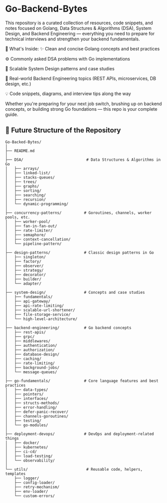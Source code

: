 # Go-Backend-Bytes

This repository is a curated collection of resources, code snippets, and notes focused on Golang, Data Structures & Algorithms (DSA), System Design, and Backend Engineering — everything you need to prepare for technical interviews and strengthen your backend fundamentals.

📌 What's Inside:
✨ Clean and concise Golang concepts and best practices

⚙️ Commonly asked DSA problems with Go implementations

🧠 Scalable System Design patterns and case studies

🔧 Real-world Backend Engineering topics (REST APIs, microservices, DB design, etc.)

💡 Code snippets, diagrams, and interview tips along the way

Whether you're preparing for your next job switch, brushing up on backend concepts, or building strong Go foundations — this repo is your complete guide.

## 📁 Future Structure of the Repository
```
Go-Backed-Bytes/
│
├── README.md
│
├── DSA/                            # Data Structures & Algorithms in Go
│   ├── arrays/
│   ├── linked-list/
│   ├── stacks-queues/
│   ├── trees/
│   ├── graphs/
│   ├── sorting/
│   ├── searching/
│   ├── recursion/
│   └── dynamic-programming/
│
├── concurrency-patterns/          # Goroutines, channels, worker pools, etc.
│   ├── worker-pool/
│   ├── fan-in-fan-out/
│   ├── rate-limiter/
│   ├── semaphore/
│   ├── context-cancellation/
│   └── pipeline-pattern/
│
├── design-patterns/               # Classic design patterns in Go
│   ├── singleton/
│   ├── factory/
│   ├── observer/
│   ├── strategy/
│   ├── decorator/
│   ├── builder/
│   └── adapter/
│
├── system-design/                 # Concepts and case studies
│   ├── fundamentals/
│   ├── api-gateway/
│   ├── api-rate-limiting/
│   ├── scalable-url-shortener/
│   ├── file-storage-service/
│   └── high-level-architecture/
│
├── backend-engineering/           # Go backend concepts
│   ├── rest-apis/
│   ├── grpc/
│   ├── middlewares/
│   ├── authentication/
│   ├── authorization/
│   ├── database-design/
│   ├── caching/
│   ├── rate-limiting/
│   ├── background-jobs/
│   └── message-queues/
│
├── go-fundamentals/               # Core language features and best practices
│   ├── data-types/
│   ├── pointers/
│   ├── interfaces/
│   ├── structs-methods/
│   ├── error-handling/
│   ├── defer-panic-recover/
│   ├── channels-goroutines/
│   ├── testing/
│   └── go-modules/
│
├── deployment-devops/             # DevOps and deployment-related things
│   ├── docker/
│   ├── kubernetes/
│   ├── ci-cd/
│   ├── load-testing/
│   └── observability/
│
└── utils/                          # Reusable code, helpers, templates
    ├── logger/
    ├── config-loader/
    ├── retry-mechanism/
    ├── env-loader/
    └── custom-errors/
```
